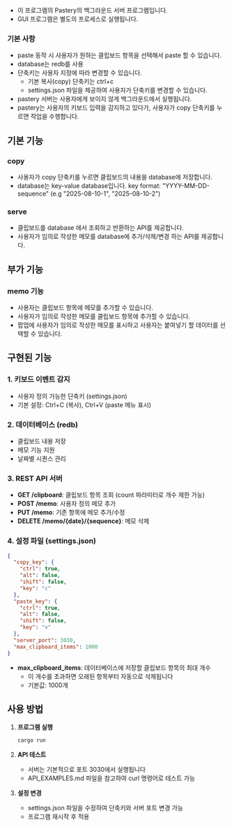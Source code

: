 - 이 프로그램의 Pastery의 백그라운드 서버 프로그램입니다.
- GUI 프로그램은 별도의 프로세스로 실행됩니다.

### 기본 사항
- paste 동작 시 사용자가 원하는 클립보드 항목을 선택해서 paste 할 수 있습니다.
- database는 redb를 사용
- 단축키는 사용자 지정에 따라 변경할 수 있습니다.
  - 기본 복사(copy) 단축키는 ctrl+c
  - settings.json 파일을 제공하여 사용자가 단축키를 변경할 수 있습니다.
- pastery 서버는 사용자에게 보이지 않게 백그라운드에서 실행됩니다.
- pastery는 사용자의 키보드 입력을 감지하고 있다가, 사용자가 copy 단축키를 누르면 작업을 수행합니다.

## 기본 기능
### copy
- 사용자가 copy 단축키를 누르면 클립보드의 내용을 database에 저장합니다.
- database는 key-value database입니다. key format: "YYYY-MM-DD-sequence" (e.g "2025-08-10-1", "2025-08-10-2")

### serve
- 클립보드를 database 에서 조회하고 반환하는 API를 제공합니다.
- 사용자가 임의로 작성한 메모를 database에 추가/삭제/변경 하는 API를 제공합니다.

## 부가 기능
### memo 기능
- 사용자는 클립보드 항목에 메모를 추가할 수 있습니다.
- 사용자가 임의로 작성한 메모를 클립보드 항목에 추가할 수 있습니다.
- 팝업에 사용자가 임의로 작성한 메모를 표시하고 사용자는 붙여넣기 할 데이터를 선택할 수 있습니다.

## 구현된 기능

### 1. 키보드 이벤트 감지
- 사용자 정의 가능한 단축키 (settings.json)
- 기본 설정: Ctrl+C (복사), Ctrl+V (paste 메뉴 표시)

### 2. 데이터베이스 (redb)
- 클립보드 내용 저장
- 메모 기능 지원
- 날짜별 시퀀스 관리

### 3. REST API 서버
- **GET /clipboard**: 클립보드 항목 조회 (count 파라미터로 개수 제한 가능)
- **POST /memo**: 사용자 정의 메모 추가
- **PUT /memo**: 기존 항목에 메모 추가/수정
- **DELETE /memo/{date}/{sequence}**: 메모 삭제

### 4. 설정 파일 (settings.json)
```json
{
  "copy_key": {
    "ctrl": true,
    "alt": false,
    "shift": false,
    "key": "c"
  },
  "paste_key": {
    "ctrl": true,
    "alt": false,
    "shift": false,
    "key": "v"
  },
  "server_port": 3030,
  "max_clipboard_items": 1000
}
```

- **max_clipboard_items**: 데이터베이스에 저장할 클립보드 항목의 최대 개수
  - 이 개수를 초과하면 오래된 항목부터 자동으로 삭제됩니다
  - 기본값: 1000개

## 사용 방법

1. **프로그램 실행**
   ```bash
   cargo run
   ```

2. **API 테스트**
   - 서버는 기본적으로 포트 3030에서 실행됩니다
   - API_EXAMPLES.md 파일을 참고하여 curl 명령어로 테스트 가능

3. **설정 변경**
   - settings.json 파일을 수정하여 단축키와 서버 포트 변경 가능
   - 프로그램 재시작 후 적용

